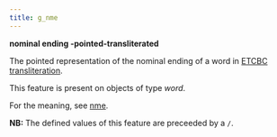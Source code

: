 ```yaml
---
title: g_nme
---
```


**nominal ending -pointed-transliterated**


The pointed representation of the nominal ending of a word in
[ETCBC transliteration](https://shebanq.ancient-data.org/shebanq/static/docs/ETCBC4-transcription.pdf).

This feature is present on objects of type *word*.

For the meaning, see [nme](nme).

**NB:**
The defined values of this feature are preceeded by a `/`.

